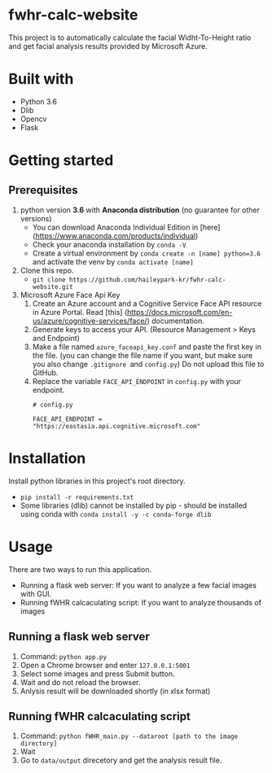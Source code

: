 # fwhr-calc-website
This project is to automatically calculate the facial Widht-To-Height ratio and get facial analysis results provided by Microsoft Azure.


# Built with
- Python 3.6
- Dlib
- Opencv
- Flask


# Getting started

## Prerequisites
1. python version **3.6** with **Anaconda distribution** (no guarantee for other versions)
    - You can download Anaconda Individual Edition in [here] (https://www.anaconda.com/products/individual)
    - Check your anaconda installation by `conda -V`
    - Create a virtual environment by `conda create -n [name] python=3.6` and activate the venv by `conda activate [name]`
2. Clone this repo.
    - `git clone https://github.com/haileypark-kr/fwhr-calc-website.git`
3. Microsoft Azure Face Api Key
    1. Create an Azure account and a Cognitive Service Face API resource in Azure Portal. Read [this] (https://docs.microsoft.com/en-us/azure/cognitive-services/face/) documentation.
    2. Generate keys to access your API. (Resource Management > Keys and Endpoint)
    3. Make a file named `azure_faceapi_key.conf` and paste the first key in the file. (you can change the file name if you want, but make sure you also change `.gitignore `and `config.py`) Do not upload this file to GitHub.
    4. Replace the variable `FACE_API_ENDPOINT` in `config.py` with your endpoint.
        ```
        # config.py
        
        FACE_API_ENDPOINT = "https://eastasia.api.cognitive.microsoft.com"
        ```


# Installation

Install python libraries in this project's root directory.
- `pip install -r requirements.txt`
- Some libraries (dlib) cannot be installed by pip - should be installed using conda with `conda install -y -c conda-forge dlib`

# Usage

There are two ways to run this application.
- Running a flask web server: If you want to analyze a few facial images with GUI.
- Running fWHR calcaculating script: If you want to analyze thousands of images

## Running a flask web server
1. Command: `python app.py`
2. Open a Chrome browser and enter `127.0.0.1:5001`
3. Select some images and press Submit button.
4. Wait and do not reload the browser.
5. Anlysis result will be downloaded shortly (in xlsx format)


## Running fWHR calcaculating script
1. Command: `python fWHR_main.py --dataroot [path to the image directory]`
2. Wait
3. Go to `data/output` direcetory and get the analysis result file.
